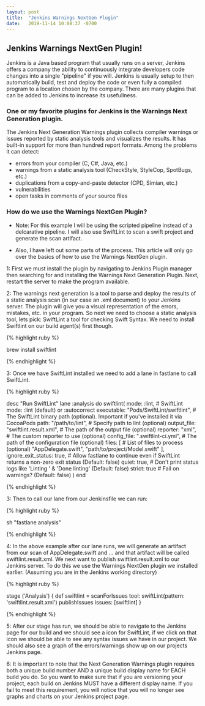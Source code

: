 ```yaml
---
layout: post
title:  "Jenkins Warnings NextGen Plugin"
date:   2019-11-14 10:08:37 -0700
---
```


## Jenkins Warnings NextGen Plugin!

<!--break-->

Jenkins is a Java based program that usually runs on a server, Jenkins offers a company the ability to continuously integrate developers code changes 
into a single "pipeline" if you will. Jenkins is usually setup to then automatically build, test and deploy the code or even fully a compiled program
to a location chosen by the company. There are many plugins that can be added to Jenkins to increase its usefullness. 

### One or my favorite plugins for Jenkins is the Warnings Next Generation plugin.

The Jenkins Next Generation Warnings plugin collects compiler warnings or issues reported by static analysis tools and visualizes the results. 
It has built-in support for more than hundred report formats. Among the problems it can detect:

* errors from your compiler (C, C#, Java, etc.)
* warnings from a static analysis tool (CheckStyle, StyleCop, SpotBugs, etc.)
* duplications from a copy-and-paste detector (CPD, Simian, etc.)
* vulnerabilities
* open tasks in comments of your source files

### How do we use the Warnings NextGen Plugin?

* Note: For this example I will be using the scripted pipeline instead of a delcarative pipeline. I will also use SwiftLint to scan a swift project and generate the scan artifact.

* Also, I have left out some parts of the process. This article will only go over the basics of how to use the Warnings NextGen plugin.

1: First we must install the plugin by navigating to Jenkins Plugin manager then searching for and installing the Warnings Next Generation Plugin.
Next, restart the server to make the program available.

2: The warnings next generation is a tool to parse and deploy the results of a static analysis scan (in our case an .xml document) to your Jenkins
server. The plugin will give you a visual representation of the errors, mistakes, etc. in your program. So next we need to choose a static analysis tool,
lets pick: SwiftLint a tool for checking Swift Syntax. We need to install Swiftlint on our build agent(s) first though.

{% highlight ruby %}

brew install swiftlint

{% endhighlight %}

3: Once we have SwiftLint installed we need to add a lane in fastlane to call SwiftLint.

{% highlight ruby %}

desc "Run SwiftLint"
lane :analysis do
	swiftlint(
		mode: :lint,                            # SwiftLint mode: :lint (default) or :autocorrect
		executable: "Pods/SwiftLint/swiftlint", # The SwiftLint binary path (optional). Important if you've installed it via CocoaPods
		path: "/path/to/lint",                  # Specify path to lint (optional)
		output_file: "swiftlint.result.xml",   # The path of the output file (optional)
		reporter: "xml",                       # The custom reporter to use (optional)
		config_file: ".swiftlint-ci.yml",       # The path of the configuration file (optional)
		files: [                                # List of files to process (optional)
			"AppDelegate.swift",
			"path/to/project/Model.swift"
		],
		ignore_exit_status: true,               # Allow fastlane to continue even if SwiftLint returns a non-zero exit status (Default: false)
		quiet: true,                            # Don't print status logs like 'Linting ' & 'Done linting' (Default: false)
		strict: true                            # Fail on warnings? (Default: false)
	)
end

{% endhighlight %}

3: Then to call our lane from our Jenkinsfile we can run:

{% highlight ruby %}

sh "fastlane analysis"

{% endhighlight %}

4: In the above example after our lane runs, we will generate an artifact from our scan of AppDelegate.swift and ... and that artifact will be called 
swiftlint.result.xml. We next want to publish swiftlint.result.xml to our Jenkins server. To do this we use the Warnings NextGen plugin
we installed earlier. (Assuming you are in the Jenkins working directory)

{% highlight ruby %}

 stage ('Analysis') {
	def swiftlint = scanForIssues tool: swiftLint(pattern: 'swiftlint.result.xml')
	publishIssues issues: [swiftlint]
 }
 
{% endhighlight %}

5: After our stage has run, we should be able to navigate to the Jenkins page for our build and we should see a icon for SwiftLint, if we click on that icon 
we should be able to see any syntax issues we have in our project. We should also see a graph of the errors/warnings show up on our projects Jenkins page.

6: It is important to note that the Next Generation Warnings plugin requires both a unique build number AND a unique build display name for EACH
build you do. So you want to make sure that if you are versioning your project, each build on Jenkins MUST have a different display name. If you fail
to meet this requirement, you will notice that you will no longer see graphs and charts on your Jenkins project page.